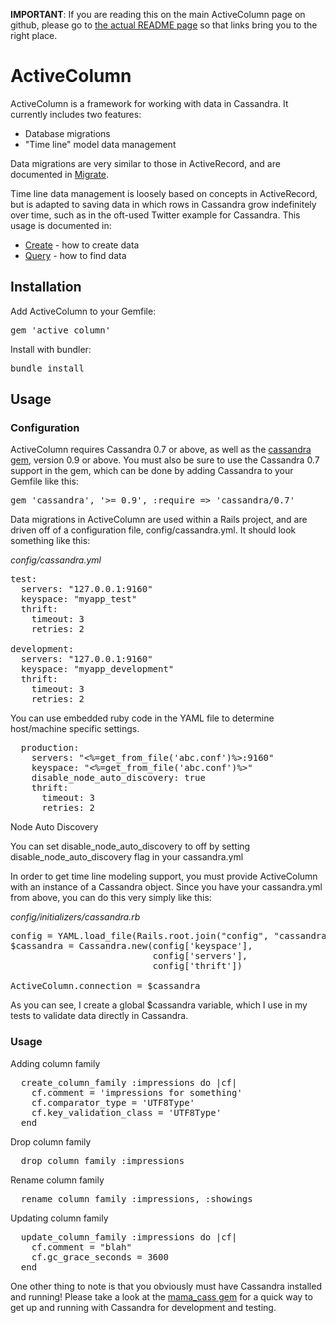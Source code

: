 **IMPORTANT**: If you are reading this on the main ActiveColumn page on github, please go to
[the actual README page](./active_column/blob/master/README.md) so that links bring you to the right place.

# ActiveColumn

ActiveColumn is a framework for working with data in Cassandra.  It currently includes two features:

- Database migrations
- "Time line" model data management

Data migrations are very similar to those in ActiveRecord, and are documented in [Migrate](./docs/Migrate.md).

Time line data management is loosely based on concepts in ActiveRecord, but is adapted to saving data in which rows in
Cassandra grow indefinitely over time, such as in the oft-used Twitter example for Cassandra.  This usage is documented
in:

- [Create](./docs/Create.md) - how to create data
- [Query](./docs/Query.md) - how to find data

## Installation

Add ActiveColumn to your Gemfile:
<pre>
gem 'active_column'
</pre>

Install with bundler:
<pre>
bundle install
</pre>

## Usage

### Configuration

ActiveColumn requires Cassandra 0.7 or above, as well as the [cassandra gem](https://github.com/fauna/cassandra),
version 0.9 or above.  You must also be sure to use the Cassandra 0.7 support in the gem, which can be done by
adding Cassandra to your Gemfile like this:
<pre>
gem 'cassandra', '>= 0.9', :require => 'cassandra/0.7'
</pre>

Data migrations in ActiveColumn are used within a Rails project, and are driven off of a configuration file,
config/cassandra.yml.  It should look something like this:

_config/cassandra.yml_
<pre>
test:
  servers: "127.0.0.1:9160"
  keyspace: "myapp_test"
  thrift:
    timeout: 3
    retries: 2

development:
  servers: "127.0.0.1:9160"
  keyspace: "myapp_development"
  thrift:
    timeout: 3
    retries: 2
</pre>

You can use embedded ruby code in the YAML file to determine host/machine specific settings.

<pre>
  production:
    servers: "&lt;%=get_from_file('abc.conf')%&gt;:9160"
    keyspace: "&lt;%=get_from_file('abc.conf')%&gt;"
    disable_node_auto_discovery: true
    thrift:
      timeout: 3
      retries: 2
</pre>

Node Auto Discovery

You can set disable_node_auto_discovery to off by setting disable_node_auto_discovery flag in your cassandra.yml

In order to get time line modeling support, you must provide ActiveColumn with an instance of a Cassandra object.
Since you have your cassandra.yml from above, you can do this very simply like this:


_config/initializers/cassandra.rb_
<pre>
config = YAML.load_file(Rails.root.join("config", "cassandra.yml"))[Rails.env]
$cassandra = Cassandra.new(config['keyspace'],
                           config['servers'],
                           config['thrift'])

ActiveColumn.connection = $cassandra
</pre>

As you can see, I create a global $cassandra variable, which I use in my tests to validate data directly in Cassandra.

### Usage

Adding column family
<pre>
  create_column_family :impressions do |cf|
    cf.comment = 'impressions for something'
    cf.comparator_type = 'UTF8Type'
    cf.key_validation_class = 'UTF8Type'  
  end
</pre>

Drop column family
<pre>
  drop_column_family :impressions
</pre>

Rename column family

<pre>
  rename_column_family :impressions, :showings
</pre>

Updating column family
<pre>
  update_column_family :impressions do |cf|
    cf.comment = "blah"
    cf.gc_grace_seconds = 3600
  end
</pre>

One other thing to note is that you obviously must have Cassandra installed and running!  Please take a look at the
[mama_cass gem](https://github.com/carbonfive/mama_cass) for a quick way to get up and running with Cassandra for
development and testing.
